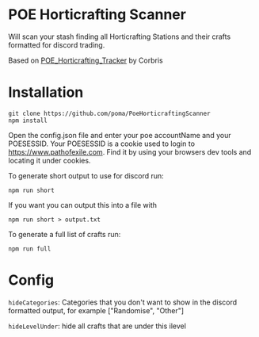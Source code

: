 # POE Horticrafting Scanner
Will scan your stash finding all Horticrafting Stations and their crafts formatted for discord trading.

Based on [POE_Horticrafting_Tracker](https://github.com/Corbris/POE_Horticrafting_Tracker) by Corbris

# Installation
```
git clone https://github.com/poma/PoeHorticraftingScanner
npm install
```

Open the config.json file and enter your poe accountName and your POESESSID.
Your POESESSID is a cookie used to login to https://www.pathofexile.com. Find it by using your browsers dev tools and locating it under cookies.

To generate short output to use for discord run:
```shell script
npm run short
```
If you want you can output this into a file with 

```shell script
npm run short > output.txt
```

To generate a full list of crafts run:

```shell script
npm run full
```

# Config
`hideCategories`: Categories that you don't want to show in the discord formatted output, for example ["Randomise", "Other"]

`hideLevelUnder`: hide all crafts that are under this ilevel
